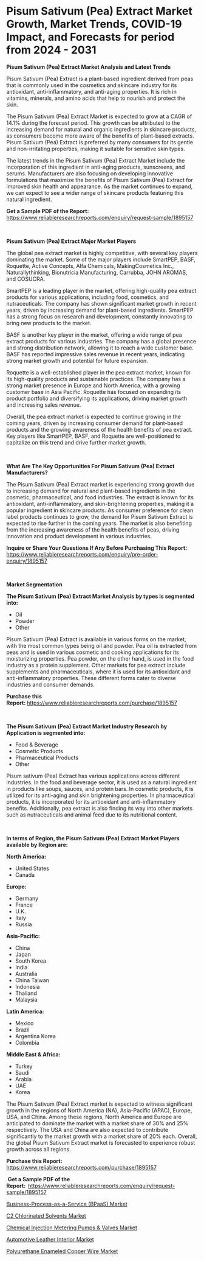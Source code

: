 <p><h1>Pisum Sativum (Pea) Extract Market Growth, Market Trends, COVID-19 Impact, and Forecasts for period from 2024 - 2031</h1></p><p><strong>Pisum Sativum (Pea) Extract Market Analysis and Latest Trends</strong></p>
<p><p>Pisum Sativum (Pea) Extract is a plant-based ingredient derived from peas that is commonly used in the cosmetics and skincare industry for its antioxidant, anti-inflammatory, and anti-aging properties. It is rich in vitamins, minerals, and amino acids that help to nourish and protect the skin.</p><p>The Pisum Sativum (Pea) Extract Market is expected to grow at a CAGR of 14.1% during the forecast period. This growth can be attributed to the increasing demand for natural and organic ingredients in skincare products, as consumers become more aware of the benefits of plant-based extracts. Pisum Sativum (Pea) Extract is preferred by many consumers for its gentle and non-irritating properties, making it suitable for sensitive skin types.</p><p>The latest trends in the Pisum Sativum (Pea) Extract Market include the incorporation of this ingredient in anti-aging products, sunscreens, and serums. Manufacturers are also focusing on developing innovative formulations that maximize the benefits of Pisum Sativum (Pea) Extract for improved skin health and appearance. As the market continues to expand, we can expect to see a wider range of skincare products featuring this natural ingredient.</p></p>
<p><strong>Get a Sample PDF of the Report:&nbsp;</strong> <a href="https://www.reliableresearchreports.com/enquiry/request-sample/1895157">https://www.reliableresearchreports.com/enquiry/request-sample/1895157</a></p>
<p>&nbsp;</p>
<p><strong>Pisum Sativum (Pea) Extract Major Market Players</strong></p>
<p><p>The global pea extract market is highly competitive, with several key players dominating the market. Some of the major players include SmartPEP, BASF, Roquette, Active Concepts, Alfa Chemicals, MakingCosmetics Inc., Naturallythinking, Bionutricia Manufacturing, Carrubba, JOHN AROMAS, and COSUCRA.</p><p>SmartPEP is a leading player in the market, offering high-quality pea extract products for various applications, including food, cosmetics, and nutraceuticals. The company has shown significant market growth in recent years, driven by increasing demand for plant-based ingredients. SmartPEP has a strong focus on research and development, constantly innovating to bring new products to the market.</p><p>BASF is another key player in the market, offering a wide range of pea extract products for various industries. The company has a global presence and strong distribution network, allowing it to reach a wide customer base. BASF has reported impressive sales revenue in recent years, indicating strong market growth and potential for future expansion.</p><p>Roquette is a well-established player in the pea extract market, known for its high-quality products and sustainable practices. The company has a strong market presence in Europe and North America, with a growing customer base in Asia Pacific. Roquette has focused on expanding its product portfolio and diversifying its applications, driving market growth and increasing sales revenue.</p><p>Overall, the pea extract market is expected to continue growing in the coming years, driven by increasing consumer demand for plant-based products and the growing awareness of the health benefits of pea extract. Key players like SmartPEP, BASF, and Roquette are well-positioned to capitalize on this trend and drive further market growth.</p></p>
<p>&nbsp;</p>
<p><strong>What Are The Key Opportunities For Pisum Sativum (Pea) Extract Manufacturers?</strong></p>
<p><p>The Pisum Sativum (Pea) Extract market is experiencing strong growth due to increasing demand for natural and plant-based ingredients in the cosmetic, pharmaceutical, and food industries. The extract is known for its antioxidant, anti-inflammatory, and skin-brightening properties, making it a popular ingredient in skincare products. As consumer preference for clean label products continues to grow, the demand for Pisum Sativum Extract is expected to rise further in the coming years. The market is also benefiting from the increasing awareness of the health benefits of peas, driving innovation and product development in various industries.</p></p>
<p><strong>Inquire or Share Your Questions If Any Before Purchasing This Report:</strong> <a href="https://www.reliableresearchreports.com/enquiry/pre-order-enquiry/1895157">https://www.reliableresearchreports.com/enquiry/pre-order-enquiry/1895157</a></p>
<p>&nbsp;</p>
<p><strong>Market Segmentation</strong></p>
<p><strong>The Pisum Sativum (Pea) Extract Market Analysis by types is segmented into:</strong></p>
<p><ul><li>Oil</li><li>Powder</li><li>Other</li></ul></p>
<p><p>Pisum Sativum (Pea) Extract is available in various forms on the market, with the most common types being oil and powder. Pea oil is extracted from peas and is used in various cosmetic and cooking applications for its moisturizing properties. Pea powder, on the other hand, is used in the food industry as a protein supplement. Other markets for pea extract include supplements and pharmaceuticals, where it is used for its antioxidant and anti-inflammatory properties. These different forms cater to diverse industries and consumer demands.</p></p>
<p><strong>Purchase this Report:&nbsp;</strong><a href="https://www.reliableresearchreports.com/purchase/1895157">https://www.reliableresearchreports.com/purchase/1895157</a></p>
<p>&nbsp;</p>
<p><strong>The Pisum Sativum (Pea) Extract Market Industry Research by Application is segmented into:</strong></p>
<p><ul><li>Food & Beverage</li><li>Cosmetic Products</li><li>Pharmaceutical Products</li><li>Other</li></ul></p>
<p><p>Pisum sativum (Pea) Extract has various applications across different industries. In the food and beverage sector, it is used as a natural ingredient in products like soups, sauces, and protein bars. In cosmetic products, it is utilized for its anti-aging and skin brightening properties. In pharmaceutical products, it is incorporated for its antioxidant and anti-inflammatory benefits. Additionally, pea extract is also finding its way into other markets such as nutraceuticals and animal feed due to its nutritional content.</p></p>
<p>&nbsp;</p>
<p><strong>In terms of Region, the Pisum Sativum (Pea) Extract Market Players available by Region are:</strong></p>
<p>
    <p> <strong> North America: </strong>
        <ul>
            <li>United States</li>
            <li>Canada</li>
        </ul>
        </p> 
    <p> <strong> Europe: </strong>
        <ul>
            <li>Germany</li>
            <li>France</li>
            <li>U.K.</li>
            <li>Italy</li>
            <li>Russia</li>
        </ul>
        </p> 
    <p> <strong> Asia-Pacific: </strong>
        <ul>
            <li>China</li>
            <li>Japan</li>
            <li>South Korea</li>
            <li>India</li>
            <li>Australia</li>
            <li>China Taiwan</li>
            <li>Indonesia</li>
            <li>Thailand</li>
            <li>Malaysia</li>
        </ul>
        </p> 
    <p> <strong> Latin America: </strong>
        <ul>
            <li>Mexico</li>
            <li>Brazil</li>
            <li>Argentina Korea</li>
            <li>Colombia</li>
        </ul>
        </p> 
    <p> <strong> Middle East & Africa: </strong>
        <ul>
            <li>Turkey</li>
            <li>Saudi</li>
            <li>Arabia</li>
            <li>UAE</li>
            <li>Korea</li>
        </ul>
    </p>
    </p>
<p><p>The Pisum Sativum (Pea) Extract market is expected to witness significant growth in the regions of North America (NA), Asia-Pacific (APAC), Europe, USA, and China. Among these regions, North America and Europe are anticipated to dominate the market with a market share of 30% and 25% respectively. The USA and China are also expected to contribute significantly to the market growth with a market share of 20% each. Overall, the global Pisum Sativum Extract market is forecasted to experience robust growth across all regions.</p></p>
<p><strong>Purchase this Report: </strong><a href="https://www.reliableresearchreports.com/purchase/1895157">https://www.reliableresearchreports.com/purchase/1895157</a></p>
<p>&nbsp;<strong>Get a Sample PDF of the Report:&nbsp;&nbsp;</strong><a href="https://www.reliableresearchreports.com/enquiry/request-sample/1895157">https://www.reliableresearchreports.com/enquiry/request-sample/1895157</a></p>
<p><strong></strong></p>
<p><p><a href="https://angry-finch-aaf.notion.site/Business-Process-as-a-Service-BPaaS-Market-Size-Global-Industry-Overview-Market-Segmentation-and-1b67d08380794dd18ba1498cf556aaf0">Business-Process-as-a-Service (BPaaS) Market</a></p><p><a href="https://pretty-mail-caf.notion.site/C2-Chlorinated-Solvents-Market-Offers-Provide-Insightful-Data-for-the-Time-Period-from-2024-to-2031--1dfd9b0407c6472e9059c3cda55e0994">C2 Chlorinated Solvents Market</a></p><p><a href="https://automatic-knee-4c7.notion.site/Chemical-Injection-Metering-Pumps-Valves-Market-Size-Market-Trends-and-Growth-Outlook-forecasted-f865155e22d748f3afe54e6bb2e37b13">Chemical Injection Metering Pumps & Valves Market</a></p><p><a href="https://view.publitas.com/reportprime-1/automotive-leather-interior-market-size-2024-2031-global-industrial-analysis-key-geographical-regions-market-share-top-key-players-product-types-and-forecast-research-report/">Automotive Leather Interior Market</a></p><p><a href="https://view.publitas.com/reportprime-1/polyurethane-enameled-copper-wire-market-share-market-new-trends-analysis-report-by-type-by-application-by-end-use-by-region-and-segment-forecasts-2024-2031/">Polyurethane Enameled Copper Wire Market</a></p></p>